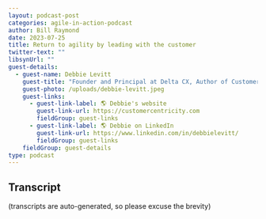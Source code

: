 ```yaml
---
layout: podcast-post
categories: agile-in-action-podcast
author: Bill Raymond
date: 2023-07-25
title: Return to agility by leading with the customer
twitter-text: ""
libsynUrl: ""
guest-details:
  - guest-name: Debbie Levitt
    guest-title: "Founder and Principal at Delta CX, Author of Customers Know You Suck: Actionable CX Strategies to Better Understand, Attract, and Retain Customers"
    guest-photo: /uploads/debbie-levitt.jpeg
    guest-links:
      - guest-link-label: 🌎 Debbie's website
        guest-link-url: https://customercentricity.com
        fieldGroup: guest-links
      - guest-link-label: 🌎 Debbie on LinkedIn
        guest-link-url: https://www.linkedin.com/in/debbielevitt/
        fieldGroup: guest-links
    fieldGroup: guest-details
type: podcast
---
```


## Transcript
(transcripts are auto-generated, so please excuse the brevity)

